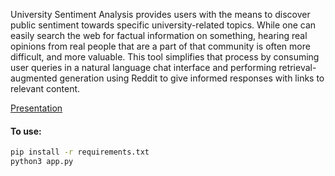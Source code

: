 University Sentiment Analysis provides users with the means to discover public sentiment towards specific university-related topics. While one can easily search the web for factual information on something, hearing real opinions from real people that are a part of that community is often more difficult, and more valuable. This tool simplifies that process by consuming user queries in a natural language chat interface and performing retrieval-augmented generation using Reddit to give informed responses with links to relevant content.

[Presentation](slides.pdf)

#### To use:

```bash
pip install -r requirements.txt
python3 app.py
```